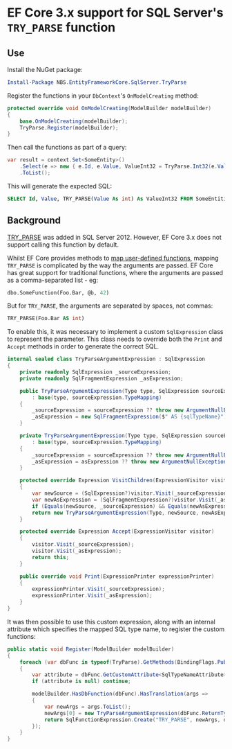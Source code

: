 # EF Core 3.x support for SQL Server's `TRY_PARSE` function
## Use
Install the NuGet package:
```powershell
Install-Package NBS.EntityFrameworkCore.SqlServer.TryParse
```

Register the functions in your `DbContext`'s `OnModelCreating` method:
```csharp
protected override void OnModelCreating(ModelBuilder modelBuilder)
{
    base.OnModelCreating(modelBuilder);
	TryParse.Register(modelBuilder);
}
```

Then call the functions as part of a query:
```csharp
var result = context.Set<SomeEntity>()
    .Select(e => new { e.Id, e.Value, ValueInt32 = TryParse.Int32(e.Value) })
    .ToList();
```

This will generate the expected SQL:
```sql
SELECT Id, Value, TRY_PARSE(Value As int) As ValueInt32 FROM SomeEntities
```

## Background
[TRY_PARSE](https://docs.microsoft.com/en-us/sql/t-sql/functions/try-parse-transact-sql) was added in SQL Server 2012. However, EF Core 3.x does not support calling this function by default.

Whilst EF Core provides methods to [map user-defined functions](https://docs.microsoft.com/en-us/ef/core/querying/database-functions), mapping `TRY_PARSE` is complicated by the way the arguments are passed. EF Core has great support for traditional functions, where the arguments are passed as a comma-separated list - eg:
```sql
dbo.SomeFunction(Foo.Bar, @b, 42)
```

But for `TRY_PARSE`, the arguments are separated by spaces, not commas:
```sql
TRY_PARSE(Foo.Bar AS int)
```

To enable this, it was necessary to implement a custom `SqlExpression` class to represent the parameter. This class needs to override both the `Print` and `Accept` methods in order to generate the correct SQL.

```csharp
internal sealed class TryParseArgumentExpression : SqlExpression
{
    private readonly SqlExpression _sourceExpression;
    private readonly SqlFragmentExpression _asExpression;

    public TryParseArgumentExpression(Type type, SqlExpression sourceExpression, string sqlTypeName) 
	    : base(type, sourceExpression.TypeMapping)
    {
        _sourceExpression = sourceExpression ?? throw new ArgumentNullException(nameof(sourceExpression));
        _asExpression = new SqlFragmentExpression($" AS {sqlTypeName}");
    }

    private TryParseArgumentExpression(Type type, SqlExpression sourceExpression, SqlFragmentExpression asExpression) 
	    : base(type, sourceExpression.TypeMapping)
    {
        _sourceExpression = sourceExpression ?? throw new ArgumentNullException(nameof(sourceExpression));
        _asExpression = asExpression ?? throw new ArgumentNullException(nameof(asExpression));
    }

    protected override Expression VisitChildren(ExpressionVisitor visitor)
    {
        var newSource = (SqlExpression?)visitor.Visit(_sourceExpression) ?? _sourceExpression;
        var newAsExpression = (SqlFragmentExpression?)visitor.Visit(_asExpression) ?? _asExpression;
        if (Equals(newSource, _sourceExpression) && Equals(newAsExpression, _asExpression)) return this;
        return new TryParseArgumentExpression(Type, newSource, newAsExpression);
    }

    protected override Expression Accept(ExpressionVisitor visitor)
    {
        visitor.Visit(_sourceExpression);
        visitor.Visit(_asExpression);
        return this;
    }

    public override void Print(ExpressionPrinter expressionPrinter)
    {
        expressionPrinter.Visit(_sourceExpression);
        expressionPrinter.Visit(_asExpression);
    }
}
```

It was then possible to use this custom expression, along with an internal attribute which specifies the mapped SQL type name, to register the custom functions:
```csharp
public static void Register(ModelBuilder modelBuilder)
{
    foreach (var dbFunc in typeof(TryParse).GetMethods(BindingFlags.Public | BindingFlags.Static))
    {
        var attribute = dbFunc.GetCustomAttribute<SqlTypeNameAttribute>();
        if (attribute is null) continue;

        modelBuilder.HasDbFunction(dbFunc).HasTranslation(args =>
        {
            var newArgs = args.ToList();
            newArgs[0] = new TryParseArgumentExpression(dbFunc.ReturnType, newArgs[0], attribute.SqlTypeName);
            return SqlFunctionExpression.Create("TRY_PARSE", newArgs, dbFunc.ReturnType, null);
        });
    }
}
```
